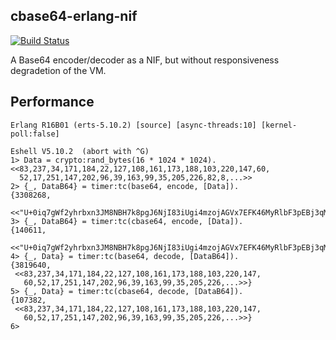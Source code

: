 cbase64-erlang-nif
------------------

[![Build Status](https://travis-ci.org/urbanserj/cbase64-erlang-nif.svg?branch=master)](https://travis-ci.org/urbanserj/cbase64-erlang-nif)

A Base64 encoder/decoder as a NIF, but without responsiveness degradetion of the VM.

Performance
-----------

```
Erlang R16B01 (erts-5.10.2) [source] [async-threads:10] [kernel-poll:false]

Eshell V5.10.2  (abort with ^G)
1> Data = crypto:rand_bytes(16 * 1024 * 1024).
<<83,237,34,171,184,22,127,108,161,173,188,103,220,147,60,
  52,17,251,147,202,96,39,163,99,35,205,226,82,8,...>>
2> {_, DataB64} = timer:tc(base64, encode, [Data]).
{3308268,
 <<"U+0iq7gWf2yhrbxn3JM8NBH7k8pgJ6NjI83iUgi4mzojAGVx7EFK46MyRlbF3pEBj3qMNLq9yhdTi10HSQNXSSoASESQ9OxukASsX8uM2fW+"...>>}
3> {_, DataB64} = timer:tc(cbase64, encode, [Data]).
{140611,
 <<"U+0iq7gWf2yhrbxn3JM8NBH7k8pgJ6NjI83iUgi4mzojAGVx7EFK46MyRlbF3pEBj3qMNLq9yhdTi10HSQNXSSoASESQ9OxukASsX8uM2fW+"...>>}
4> {_, Data} = timer:tc(base64, decode, [DataB64]).
{3819640,
 <<83,237,34,171,184,22,127,108,161,173,188,103,220,147,
   60,52,17,251,147,202,96,39,163,99,35,205,226,...>>}
5> {_, Data} = timer:tc(cbase64, decode, [DataB64]).
{107382,
 <<83,237,34,171,184,22,127,108,161,173,188,103,220,147,
   60,52,17,251,147,202,96,39,163,99,35,205,226,...>>}
6>
```
